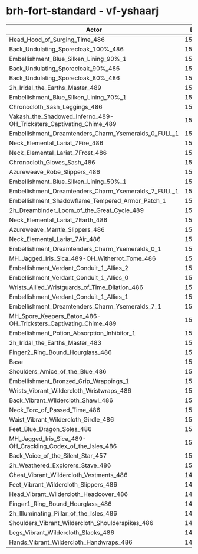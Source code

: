 # brh-fort-standard - vf-yshaarj
| Actor | DPS | Increase |
|---|:---:|:---:|
|Head_Hood_of_Surging_Time_486|153066|1.72%|
|Back_Undulating_Sporecloak_100%_486|152671|1.45%|
|Embellishment_Blue_Silken_Lining_90%_1|152460|1.31%|
|Back_Undulating_Sporecloak_90%_486|152362|1.25%|
|Back_Undulating_Sporecloak_80%_486|152195|1.14%|
|2h_Iridal_the_Earths_Master_489|152178|1.13%|
|Embellishment_Blue_Silken_Lining_70%_1|152023|1.02%|
|Chronocloth_Sash_Leggings_486|152013|1.02%|
|Vakash_the_Shadowed_Inferno_489-OH_Tricksters_Captivating_Chime_489|151850|0.91%|
|Embellishment_Dreamtenders_Charm_Ysemeralds_0_FULL_1|151730|0.83%|
|Neck_Elemental_Lariat_7Fire_486|151705|0.81%|
|Neck_Elemental_Lariat_7Frost_486|151685|0.80%|
|Chronocloth_Gloves_Sash_486|151665|0.78%|
|Azureweave_Robe_Slippers_486|151644|0.77%|
|Embellishment_Blue_Silken_Lining_50%_1|151567|0.72%|
|Embellishment_Dreamtenders_Charm_Ysemeralds_7_FULL_1|151470|0.65%|
|Embellishment_Shadowflame_Tempered_Armor_Patch_1|151450|0.64%|
|2h_Dreambinder_Loom_of_the_Great_Cycle_489|151381|0.60%|
|Neck_Elemental_Lariat_7Earth_486|151357|0.58%|
|Azureweave_Mantle_Slippers_486|151311|0.55%|
|Neck_Elemental_Lariat_7Air_486|151273|0.52%|
|Embellishment_Dreamtenders_Charm_Ysemeralds_0_1|151070|0.39%|
|MH_Jagged_Iris_Sica_489-OH_Witherrot_Tome_486|151065|0.39%|
|Embellishment_Verdant_Conduit_1_Allies_2|151064|0.38%|
|Embellishment_Verdant_Conduit_1_Allies_0|151020|0.36%|
|Wrists_Allied_Wristguards_of_Time_Dilation_486|151006|0.35%|
|Embellishment_Verdant_Conduit_1_Allies_1|150998|0.34%|
|Embellishment_Dreamtenders_Charm_Ysemeralds_7_1|150833|0.23%|
|MH_Spore_Keepers_Baton_486-OH_Tricksters_Captivating_Chime_489|150687|0.13%|
|Embellishment_Potion_Absorption_Inhibitor_1|150668|0.12%|
|2h_Iridal_the_Earths_Master_483|150549|0.04%|
|Finger2_Ring_Bound_Hourglass_486|150538|0.04%|
|Base|150485|0.00%|
|Shoulders_Amice_of_the_Blue_486|150423|-0.04%|
|Embellishment_Bronzed_Grip_Wrappings_1|150399|-0.06%|
|Wrists_Vibrant_Wildercloth_Wristwraps_486|150398|-0.06%|
|Back_Vibrant_Wildercloth_Shawl_486|150308|-0.12%|
|Neck_Torc_of_Passed_Time_486|150220|-0.18%|
|Waist_Vibrant_Wildercloth_Girdle_486|150180|-0.20%|
|Feet_Blue_Dragon_Soles_486|150085|-0.27%|
|MH_Jagged_Iris_Sica_489-OH_Crackling_Codex_of_the_Isles_486|150058|-0.28%|
|Back_Voice_of_the_Silent_Star_457|150040|-0.30%|
|2h_Weathered_Explorers_Stave_486|150014|-0.31%|
|Chest_Vibrant_Wildercloth_Vestments_486|149885|-0.40%|
|Feet_Vibrant_Wildercloth_Slippers_486|149822|-0.44%|
|Head_Vibrant_Wildercloth_Headcover_486|149818|-0.44%|
|Finger1_Ring_Bound_Hourglass_486|149783|-0.47%|
|2h_Illuminating_Pillar_of_the_Isles_486|149697|-0.52%|
|Shoulders_Vibrant_Wildercloth_Shoulderspikes_486|149496|-0.66%|
|Legs_Vibrant_Wildercloth_Slacks_486|149445|-0.69%|
|Hands_Vibrant_Wildercloth_Handwraps_486|149202|-0.85%|
